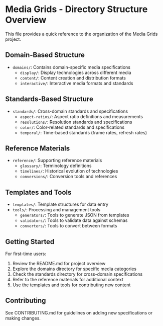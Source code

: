 # Media Grids - Directory Structure Overview

This file provides a quick reference to the organization of the Media Grids project.

## Domain-Based Structure

- `domains/`: Contains domain-specific media specifications
  - `display/`: Display technologies across different media
  - `content/`: Content creation and distribution formats
  - `interactive/`: Interactive media formats and standards

## Standards-Based Structure

- `standards/`: Cross-domain standards and specifications
  - `aspect-ratios/`: Aspect ratio definitions and measurements
  - `resolutions/`: Resolution standards and specifications
  - `color/`: Color-related standards and specifications
  - `temporal/`: Time-based standards (frame rates, refresh rates)

## Reference Materials

- `reference/`: Supporting reference materials
  - `glossary/`: Terminology definitions
  - `timelines/`: Historical evolution of technologies
  - `conversions/`: Conversion tools and references

## Templates and Tools

- `templates/`: Template structures for data entry
- `tools/`: Processing and management tools
  - `generators/`: Tools to generate JSON from templates
  - `validators/`: Tools to validate data against schemas
  - `converters/`: Tools to convert between formats

## Getting Started

For first-time users:

1. Review the README.md for project overview
2. Explore the domains directory for specific media categories
3. Check the standards directory for cross-domain specifications
4. Refer to the reference materials for additional context
5. Use the templates and tools for contributing new content

## Contributing

See CONTRIBUTING.md for guidelines on adding new specifications or making changes.
